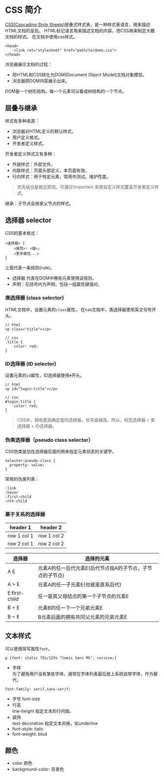 # CSS 简介
[CSS(Cascading Style Sheets)](https://developer.mozilla.org/zh-CN/docs/Web/CSS)层叠式样式表，是一种样式表语言，用来描述HTML文档的呈现。
HTML标记语言用来描述文档的内容，而CSS用来制定大概文档的样式。
在文档中使用css样式。
```
<head>
    <link rel="stylesheet" href="path/to/demo.css">
</head>
```
浏览器展示文档的过程：
- 将HTML和CSS转化为DOM(Document Object Model)文档对象模型。
- 浏览器把DOM内容展示出来。

DOM是一个树形结构，每一个元素可以看成树结构的一个节点。
## 层叠与继承
样式有多种来源：
- 浏览器对HTML定义的默认样式。
- 用户定义格式。
- 开发者定义样式。  

开发者定义样式又有多种：
- 外链样式：外部文件。
- 内联样式：页面头部定义，本页面有效。
- 行内样式：用于特定元素，常用作测试，维护性差。
> 优先级也是就近原则。可通过!important 来使自定义样式覆盖开发者定义样式。

继承：子节点会继承父节点的样式。
## 选择器 selector
CSS的基本格式：
```
<选择器> {
    <属性>: <值>;
    <更多属性...>
}
```
上面代表一条规则(rule)。
- 选择器 代表在DOM中哪些元素使用该规则。
- 声明：花括号内为声明，包括一组属性键值对。

### 类选择器 (class selector)
HTML文档中，设置元素的```class```属性。
在css文档中，类选择器使用英文句号开头。
```
// html
<p class="title"></p>

// css
.title {
    color: red;
}
```
### ID选择器 (ID selector)
设置元素的```id```属性，ID选择器使用```#```开头。
```
// html
<p id="login-title"></p>

// css
#login-title {
    color: red;
}
```
> CSS中，拥有更高确定度的选择器，优先级越高。所以，标签选择器 < 类选择器 < ID选择器。

### 伪类选择器（pseudo class selector）
CSS伪类是加在选择器后面的用来指定元素状态的关键字。
```
selector:pseudo-class {
  property: value;
}
```
常用的伪类列表：
```
:link
:hover
:first-child
:nth-child
```
### 基于关系的选择器

header 1 | header 2
---|---
row 1 col 1 | row 1 col 2
row 2 col 1 | row 2 col 2


选择器|	选择的元素
----|---
A E	|元素A的任一后代元素E(后代节点指A的子节点，子节点的子节点)  
A > E |	元素A的任一子元素E(也就是直系后代)
E:first-child |	任一是其父母结点的第一个子节点的元素E
B + E |	元素B的任一下一个兄弟元素E
B ~ E |	B元素后面的拥有共同父元素的兄弟元素E

## 文本样式
可以使用简写属性```font```。
```
p {font: italic 75%/125% "Comic Sans MS", cursive;}
```
- 字体  
为了避免用户没有某些字体，通常在字体列表最后放上系统自带字体，作为替代。
```
font-family: serif,sans-serif;
```
- 字号
font-size
- 行高  
line-height 指定文本的行间距。
- 装饰  
text-decoration 指定文本风格，如underline
- font-style: italic
- font-weight: blod

## 颜色
- color 颜色
- background-color: 背景色
